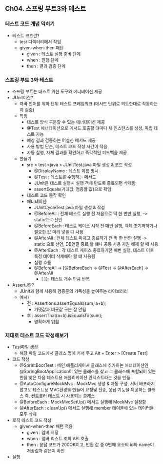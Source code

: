Ch04. 스프링 부트3와 테스트
-----------------
### 테스트 코드 개념 익히기
* 테스트 코드란?
  * test 디렉터리에서 작업
  * given-when-then 패턴
    * given : 테스트 실행 준비 단계
    * when : 진행 단계
    * then : 결과 검증 단계

### 스프링 부트 3와 테스트
* 스프링 부트는 태스트 위한 도구와 에너테이션 제공
* JUnit이란?
  * 자바 언어를 위하 단위 테스트 프레임워크 (메서드 단위로 의도한대로 작동하는지 검증)
  * 특징
    * 테스트 방식 구분할 수 있는 애너테이션 제공
    * @Test 애너테이션으로 메서드 호출할 댸마다 새 인스턴스를 생성, 독립 테스트 가능
    * 예상 결과 검증하는 어설션 메서드 제공
    * 사용 방법 단순, 테스트 코드 작성 시간이 적음
    * 자동 실행, 자체 결과를 확인하고 즉각적인 피드백을 제공
  * 만들기
    * src > test >java > JUnitTest.java 파일 생성 & 코드 작성
      * @DisplayName : 테스트 이름 명시
      * @Test : 테스트를 수행하는 메서드
      * JUnit은 테스트 실행시 실행 객체 만드록 종료되면 삭제함
      * assertEquals(기대값, 점증할 값)으로 확임
    * 테스트 코드 동작 확인 
    * 애너테이션
      * JUnitCycleTest.java 파일 생성 & 작성 
      * @BeforeAll : 전체 테스트 실행 전 처음으로 딱 한 번만 실행, -> static으로 선언
      * @BeforeEach :  테스트 케이스 시작 전 매번 실행,  객체 초기화하거나 필요한 값 미리 넣을 떄 사용
      * @AfterAll  : 전체 테스트 마치고 종료하기 전 딱 한 번만 실행 -> static 으로 선언, DB연결 종료 할 떄나 공통 사용 자원 해제 할 때 사용
      * @AfterEach : 각 테스트 케이스 종료하기전 매번 실행, 테스트 이후 특정 데이터 삭제해야 할 떄 사용됨
      * 실행 흐름
      * @BeforeAll -> [@BeforeEach -> @Test -> @AfterEach] -> @AfterAll 
        * [ ]는 테스트 개수 만큼 반복
 * AssertJ란?
   * JUnit과 함께 사용해 검증문의 가독성을 높여주는 라이브러리
   * 예시)
     * 전 : Assertions.assertEquals(sum, a+b); 
       * 기댓값과 비굣값 구분 잘 안됨
     * 후 : assertThat(a+b).isEqualsTo(sum);
       * 명확하게 읽힘
       
### 제대로 테스트 코드 작성해보기
* Test파일 생성 
  * 해당 파일 코드에서 클래스 명에 커서 두고 Alt + Enter > [Create Test]
* 코드 작성 
  * @SprintBootTest : 메인 애플리케이셔 클래스에 추가하는 애너테이션인 @SpringBootApplication이 있는 클래스를 찾고 그 클래스에 포함되어 있는 빈을 찾은 다음 데스트용 애플리케이션 컨텍스트라는 것을 만듦
  * @AutoConfigureMockMvc : MockMvc 생성 & 자동 구성, 서버 배포하지 않고도 테스트용 MVC환경을 만들어 요청및 전송, 응답 기능을 제공하는 클래스 즉, 컨트롤러 테스트 시 사용되는 클래스
  * @BeforeEach : MockMvcSetUp() 메서드 실행해 MockMvc 설정함
  * @AfterEach : cleanUp() 메서드 실행해 member 테이블에 있는 데이터들 모두 삭제
* 로직 테스트 코드 작성
  * given-when-then 패턴 적용 
    * given : 멤버 저장
    * when : 멤버 리스트 조회 API 호출
    * then : 응답 코드가 200OK이고, 반환 값 중 0번째 요소의 id와 name이 저장값과 같은지 확인
* 실행
